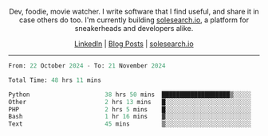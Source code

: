 <p align="center">Dev, foodie, movie watcher. I write software that I find useful, and share it in case others do too. I'm currently building <a href="https://solesearch.io">solesearch.io</a>, a platform for sneakerheads and developers alike.</p>
<p align="center">
  <a href="https://www.linkedin.com/in/peter-rauscher">LinkedIn</a>
  |
  <a href="https://dev.to/peterrauscher">Blog Posts</a>
  |
  <a href="https://solesearch.io">solesearch.io</a>
</p>
<hr/>
<!--START_SECTION:waka-->

```python
From: 22 October 2024 - To: 21 November 2024

Total Time: 48 hrs 11 mins

Python                     38 hrs 50 mins  ███████████████████▒░░░░░   77.03 %
Other                      2 hrs 13 mins   █░░░░░░░░░░░░░░░░░░░░░░░░   04.40 %
PHP                        2 hrs 5 mins    █░░░░░░░░░░░░░░░░░░░░░░░░   04.14 %
Bash                       1 hr 16 mins    ▓░░░░░░░░░░░░░░░░░░░░░░░░   02.51 %
Text                       45 mins         ▒░░░░░░░░░░░░░░░░░░░░░░░░   01.49 %
```

<!--END_SECTION:waka-->
